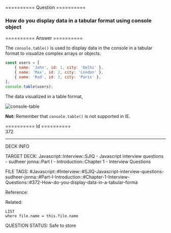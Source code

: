 ========== Question ==========  

### How do you display data in a tabular format using console object  

========== Answer ==========  

The `console.table()` is used to display data in the console in a tabular format to visualize complex arrays or objects.

```js
const users = [
    { name: 'John', id: 1, city: 'Delhi' },
    { name: 'Max', id: 2, city: 'London' },
    { name: 'Rod', id: 3, city: 'Paris' },
];
console.table(users);
```

The data visualized in a table format,

![console-table](../../../../images/console-table.png)

**Not:** Remember that `console.table()` is not supported in IE.

========== Id ==========  
372

---

DECK INFO

TARGET DECK: Javascript::Interview::SJIQ - Javascript interview questions - sudheer jonna::Part I - Introduction::Chapter 1 - Interview Questions

FILE TAGS: #Javascript::#Interview::#SJIQ-Javascript-interview-questions-sudheer-jonna::#Part-I-Introduction::#Chapter-1-Interview-Questions::#372-How-do-you-display-data-in-a-tabular-forma

Reference:

Related:

```dataview
LIST
where file.name = this.file.name
```

QUESTION STATUS: Safe to store

